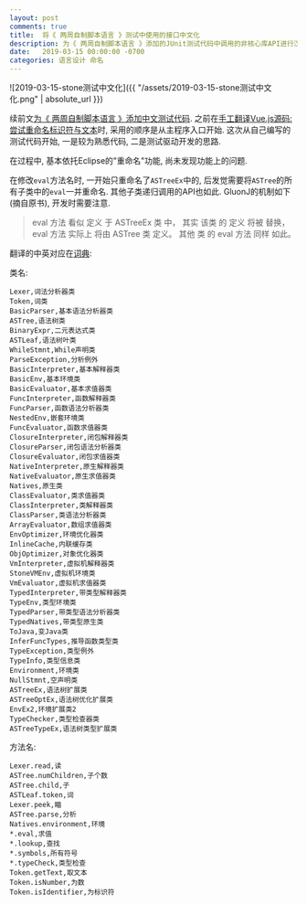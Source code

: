 ```yaml
---
layout: post
comments: true
title:  将《 两周自制脚本语言 》测试中使用的接口中文化
description: 为《 两周自制脚本语言 》添加的JUnit测试代码中调用的非核心库API进行汉化.
date:   2019-03-15 00:00:00 -0700
categories: 语言设计 命名
---
```


![2019-03-15-stone测试中文化]({{ "/assets/2019-03-15-stone测试中文化.png" | absolute_url }})

续前文[为《 两周自制脚本语言 》添加中文测试代码](https://zhuanlan.zhihu.com/p/59247625). 之前在[手工翻译Vue.js源码:尝试重命名标识符与文本](https://zhuanlan.zhihu.com/p/50726829)时, 采用的顺序是从主程序入口开始. 这次从自己编写的测试代码开始, 一是较为熟悉代码, 二是测试驱动开发的思路.

在过程中, 基本依托Eclipse的"重命名"功能, 尚未发现功能上的问题.

在修改`eval`方法名时, 一开始只重命名了`ASTreeEx`中的, 后发觉需要将`ASTree`的所有子类中的`eval`一并重命名. 其他子类递归调用的API也如此. GluonJ的机制如下(摘自原书), 开发时需要注意.

> eval 方法 看似 定义 于 ASTreeEx 类 中， 其实 该类 的 定义 将被 替换， eval 方法 实际上 将由 ASTree 类 定义。 其他 类 的 eval 方法 同样 如此。

翻译的中英对应在[词典](https://github.com/program-in-chinese/stone/tree/master/%E8%AF%8D%E5%85%B8):

类名:
```
Lexer,词法分析器类
Token,词类
BasicParser,基本语法分析器类
ASTree,语法树类
BinaryExpr,二元表达式类
ASTLeaf,语法树叶类
WhileStmnt,While声明类
ParseException,分析例外
BasicInterpreter,基本解释器类
BasicEnv,基本环境类
BasicEvaluator,基本求值器类
FuncInterpreter,函数解释器类
FuncParser,函数语法分析器类
NestedEnv,嵌套环境类
FuncEvaluator,函数求值器类
ClosureInterpreter,闭包解释器类
ClosureParser,闭包语法分析器类
ClosureEvaluator,闭包求值器类
NativeInterpreter,原生解释器类
NativeEvaluator,原生求值器类
Natives,原生类
ClassEvaluator,类求值器类
ClassInterpreter,类解释器类
ClassParser,类语法分析器类
ArrayEvaluator,数组求值器类
EnvOptimizer,环境优化器类
InlineCache,内联缓存类
ObjOptimizer,对象优化器类
VmInterpreter,虚拟机解释器类
StoneVMEnv,虚拟机环境类
VmEvaluator,虚拟机求值器类
TypedInterpreter,带类型解释器类
TypeEnv,类型环境类
TypedParser,带类型语法分析器类
TypedNatives,带类型原生类
ToJava,变Java类
InferFuncTypes,推导函数类型类
TypeException,类型例外
TypeInfo,类型信息类
Environment,环境类
NullStmnt,空声明类
ASTreeEx,语法树扩展类
ASTreeOptEx,语法树优化扩展类
EnvEx2,环境扩展类2
TypeChecker,类型检查器类
ASTreeTypeEx,语法树类型扩展类
```
方法名:
```
Lexer.read,读
ASTree.numChildren,子个数
ASTree.child,子
ASTLeaf.token,词
Lexer.peek,瞄
ASTree.parse,分析
Natives.environment,环境
*.eval,求值
*.lookup,查找
*.symbols,所有符号
*.typeCheck,类型检查
Token.getText,取文本
Token.isNumber,为数
Token.isIdentifier,为标识符
```
